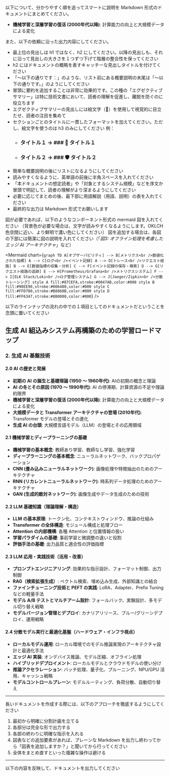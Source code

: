 以下について、分かりやすく順を追ってスマートに説明を Markdown 形式のドキュメントにまとめてください。

- **機械学習と深層学習の復活 (2000年代以降)**: 計算能力の向上と大規模データによる変化

また、以下の依頼に沿った出力内容にしてください。
- 最上位の見出しは h1 ではなく、h2 にしてください。以降の見出しも、それに沿って見出しの大きさを１つずつ下げて階層の整合性を保ってください
- h2 にはドキュメントの概略を表すキャッチーな見出しタイトルを付けてください
- 「～以下の通りです：」のような、リスト前にある概要説明の末尾は「～以下の通りです。」のようにしてください
- 冒頭に要約を追加することは非常に効果的です。この種の「エグゼクティブサマリー」は特に技術文書において、読者の理解を促進し、離脱を防ぐのに役立ちます
- エグゼクティブサマリーの見出しには絵文字（🔑）を使用して視覚的に目立たせ、読者の注目を集めて
- セクションごとのタイトルに一貫したフォーマットを加えてください。ただし、絵文字を使うのは h3 のみにしてください
 例：
   * ### タイトル１ → ### 🔧 タイトル１
   * ### タイトル２ → ### 🛡️ タイトル２
- 簡単な概要説明の後にリストになるようにしてください
- 読みやすくなるように、英単語の前後に半角スペースを入れてください
- 「本ドキュメントの想定読者」や「対象とするシステム規模」などを序文か冒頭で明記して、読者の理解がより深まるようにしてください
- 必要に応じてまとめの後、最下部に用語解説（用語、説明）の表を入れてください
- 最終的な出力は Markdown 形式でお願いします

図が必要であれば、以下のようなコンポーネント形式の mermaid 図を入れてください
（背景色が必要な場合は、文字が読みやすくなるようにします。OKLCH色空間に近い、より鮮明で濃い色にしてください）
図を追加する場合は、各図の下部には簡潔に図の説明を入れてください（「*図3: オフライン処理を考慮したエッジ AI アーキテクチャ*」など）

<Mermaid chart={`
graph TD
    A[オブザーバビリティ] --> B[メトリクス<br />数値化された指標]
    A --> C[ログ<br />イベント記録]
    A --> D[トレース<br />リクエスト経路]
    B --> E[数値指標の収集・分析]
    C --> F[イベント記録の保存・検索]
    D --> G[リクエスト経路の追跡]
    E --> H[Prometheus/Grafana<br />メトリクスシステム]
    F --> I[ELK Stack/Loki<br />ログ管理システム]
    G --> J[Jaeger/Zipkin<br />分散トレーシング]
    style A fill:#87CEFA,stroke:#0047AB,color:#000
    style B fill:#90EE90,stroke:#006400,color:#000
    style C fill:#FFD700,stroke:#B8860B,color:#000
    style D fill:#FF6347,stroke:#8B0000,color:#000
`} />

以下のラインナップの流れの中での１項目としてのドキュメントだということを念頭に置いてください

## 生成 AI 組込みシステム再構築のための学習ロードマップ

### 2. 生成 AI 基盤技術

#### 2.0 AI の歴史と発展

- **初期の AI の誕生と基礎理論 (1950 〜 1960年代)**: AIの初期の概念と理論
- **AI の冬とその原因 (1970 〜 1990年代)**: AI の停滞期、計算資源の不足や理論的限界
- **機械学習と深層学習の復活 (2000年代以降)**: 計算能力の向上と大規模データによる変化
- **大規模データと Transformer アーキテクチャの登場 (2010年代)**: Transformer モデルの登場とその進化
- **生成 AI の台頭**: 大規模言語モデル（LLM）の登場とその応用領域

#### 2.1 機械学習とディープラーニングの基礎

- **機械学習の基本概念**: 教師あり学習、教師なし学習、強化学習
- **ディープラーニングの基本概念**: ニューラルネットワーク、バックプロパゲーション
- **CNN (畳み込みニューラルネットワーク)**: 画像処理や特徴抽出のためのアーキテクチャ
- **RNN (リカレントニューラルネットワーク)**: 時系列データ処理のためのアーキテクチャ
- **GAN (生成的敵対ネットワーク)**: 画像生成やデータ生成のための技術

#### 2.2 LLM 基礎知識（理論理解・構造）

- **LLM の基本原理**: トークン化、コンテキストウィンドウ、推論の仕組み
- **Transformer の全体構造**: モジュール構成と処理フロー
- **Attention の内部機構**: 各種 Attention と位置情報の扱い
- **学習パラダイムの基礎**: 事前学習と微調整の違いと役割
- **評価手法の基礎**: 出力品質と適合性の評価指標

#### 2.3 LLM 応用・実践技術（活用・改善）

- **プロンプトエンジニアリング**: 効果的な指示設計、フォーマット制御、出力制御
- **RAG（検索拡張生成）**: ベクトル検索、埋め込み生成、外部知識との結合
- **ファインチューニング技術と PEFT の実践**: LoRA、Adapter、Prefix Tuning などの軽量手法
- **モデル A/B テストとマルチアーム設計**: フォールバック、実験設計、多モデル切り替え戦略
- **モデルバージョン管理とデプロイ**: カナリアリリース、ブルー/グリーンデプロイ、運用戦略

#### 2.4 分散モデル実行と最適化基盤（ハードウェア・インフラ視点）

- **ローカルモデル運用**: ローカル環境でのモデル推論実現のアーキテクチャ設計と最適化手法
- **エッジ AI 実装**: オンデバイス推論、モデル圧縮、オフライン処理
- **ハイブリッドデプロイメント**: ローカルモデルとクラウドモデルの使い分け
- **推論アクセラレーション**: バッチ処理、量子化、プルーニング、NPU/GPU 活用、キャッシュ戦略
- **モデルコントロールプレーン**: モデルルーティング、負荷分散、自動切り替え
---

長いドキュメントを作成する際には、以下のアプローチを徹底するようにしてください

1. 最初から明確に分割計画を立てる
2. 各部分は完全な形で出力する
3. 各部の終わりに明確な指示を入れる
4. 図表などの追加要素があれば、プレーンな Markdown を出力し終わってから「図表を追加しますか？」と聞いてから行ってください
5. 全体をまとめ直すといった複雑な操作は避ける

---

以下の内容を反映して、ドキュメントを出力してください
